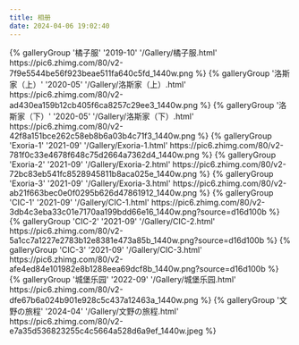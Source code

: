 ```yaml
---
title: 相册
date: 2024-04-06 19:02:40
---
```

<div class="gallery-group-main">
{% galleryGroup '橘子服' '2019-10' '/Gallery/橘子服.html' https://pic6.zhimg.com/80/v2-7f9e5544be56f923beae511fa640c5fd_1440w.png %}
{% galleryGroup '洛斯家（上）' '2020-05' '/Gallery/洛斯家（上）.html' https://pic6.zhimg.com/80/v2-ad430ea159b12cb405f6ca8257c29ee3_1440w.png %}
{% galleryGroup '洛斯家（下）' '2020-05' '/Gallery/洛斯家（下）.html' https://pic6.zhimg.com/80/v2-42f8a151bce262c58eb8b6a03b4c71f3_1440w.png %}
{% galleryGroup 'Exoria-1' '2021-09' '/Gallery/Exoria-1.html' https://pic6.zhimg.com/80/v2-781f0c33e4678f648c75d2664a7362d4_1440w.png %}
{% galleryGroup 'Exoria-2' '2021-09' '/Gallery/Exoria-2.html' https://pic6.zhimg.com/80/v2-72bc83eb541fc8528945811b8aca025e_1440w.png %}
{% galleryGroup 'Exoria-3' '2021-09' '/Gallery/Exoria-3.html' https://pic6.zhimg.com/80/v2-ab21f663bec0e0f0295b626d47861912_1440w.png %}
{% galleryGroup 'CIC-1' '2021-09' '/Gallery/CIC-1.html' https://pic6.zhimg.com/80/v2-3db4c3eba33c01e7170aa199bdd66e16_1440w.png?source=d16d100b %}
{% galleryGroup 'CIC-2' '2021-09' '/Gallery/CIC-2.html' https://pic6.zhimg.com/80/v2-5a1cc7a1227e2783b12e8381e473a85b_1440w.png?source=d16d100b %}
{% galleryGroup 'CIC-3' '2021-09' '/Gallery/CIC-3.html' https://pic6.zhimg.com/80/v2-afe4ed84e101982e8b1288eea69dcf8b_1440w.png?source=d16d100b %}
{% galleryGroup '城堡乐园' '2022-09' '/Gallery/城堡乐园.html' https://pic6.zhimg.com/80/v2-dfe67b6a024b901e928c5c437a12463a_1440w.png %}
{% galleryGroup '文野の旅程' '2024-04' '/Gallery/文野の旅程.html' https://pic6.zhimg.com/80/v2-e7a35d536823255c4c5664a528d6a9ef_1440w.jpeg %}
</div>